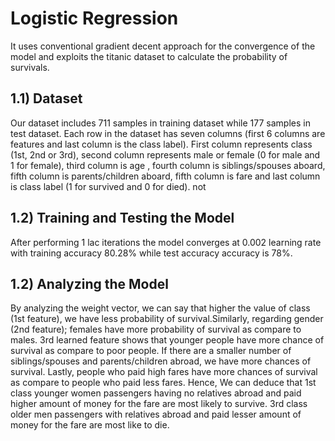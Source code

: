 
# Logistic Regression
It uses conventional gradient decent approach for the convergence of the model and exploits the titanic dataset to calculate the probability of survivals.  

## 1.1) Dataset 
Our dataset includes 711 samples in training dataset while 177 samples in test dataset. Each row in the dataset has seven columns (first 6 columns are features and last column is the class label). First column represents class (1st, 2nd or 3rd), second column represents male or female (0 for male and 1 for female), third column is age , fourth column is siblings/spouses aboard, fifth column is parents/children aboard, fifth column is fare and last column is class label (1 for survived and 0 for died).
not
## 1.2) Training and Testing the Model
After performing 1 lac iterations the model converges at 0.002 learning rate with training accuracy 80.28% while test accuracy accuracy is 78%.

## 1.2) Analyzing the Model
By analyzing the weight vector, we can say that higher the value of class (1st feature), we have less probability of survival.Similarly, regarding gender (2nd feature); females have more probability of survival as compare to males. 3rd learned feature shows that younger people have more chance of survival as compare to poor people. If there are a smaller number of siblings/spouses and parents/children abroad, we have more chances of survival. Lastly, people who paid high fares have more chances of survival as compare to people who paid less fares.
Hence, We can deduce that  1st class younger women passengers having no relatives abroad and paid higher amount of money for the fare are most likely to survive. 3rd class older
men passengers with relatives abroad and paid lesser amount of money for the fare are most like to die.

